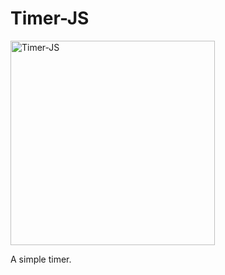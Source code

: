 # Timer-JS

<img width="327" alt="Timer-JS" src="https://user-images.githubusercontent.com/75935539/120916660-86538c00-c6b3-11eb-96ef-ce2e6e36c1c8.PNG">

A simple timer.
